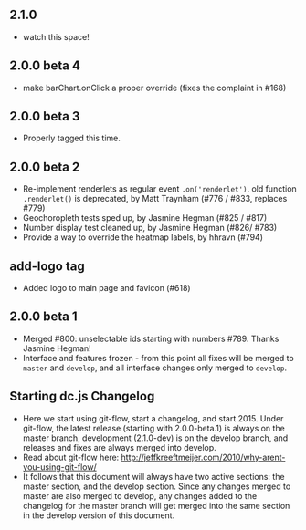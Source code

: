 ## 2.1.0
 * watch this space!

## 2.0.0 beta 4
 * make barChart.onClick a proper override (fixes the complaint in #168)

## 2.0.0 beta 3
 * Properly tagged this time.

## 2.0.0 beta 2
 * Re-implement renderlets as regular event `.on('renderlet')`. old function `.renderlet()`
   is deprecated, by Matt Traynham (#776 / #833, replaces #779)
 * Geochoropleth tests sped up, by Jasmine Hegman (#825 / #817)
 * Number display test cleaned up, by Jasmine Hegman (#826/ #783)
 * Provide a way to override the heatmap labels, by hhravn (#794)

## add-logo tag
 * Added logo to main page and favicon (#618)

## 2.0.0 beta 1
 * Merged #800: unselectable ids starting with numbers #789. Thanks Jasmine Hegman!
 * Interface and features frozen - from this point all fixes will be merged to
   `master` and `develop`, and all interface changes only merged to `develop`.

## Starting dc.js Changelog
 * Here we start using git-flow, start a changelog, and start 2015.  Under git-flow,
   the latest release (starting with 2.0.0-beta.1) is always on the master branch,
   development (2.1.0-dev) is on the develop branch, and releases and fixes are always
   merged into develop.
 * Read about git-flow here: http://jeffkreeftmeijer.com/2010/why-arent-you-using-git-flow/
 * It follows that this document will always have two active sections: the master
   section, and the develop section.  Since any changes merged to master are also
   merged to develop, any changes added to the changelog for the master branch will
   get merged into the same section in the develop version of this document.
